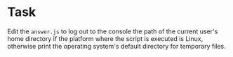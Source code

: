 # Task

Edit the `answer.js` to log out to the console the path of the current user's home directory if the platform where the script is executed is Linux, otherwise print the operating system's default directory for temporary files.
